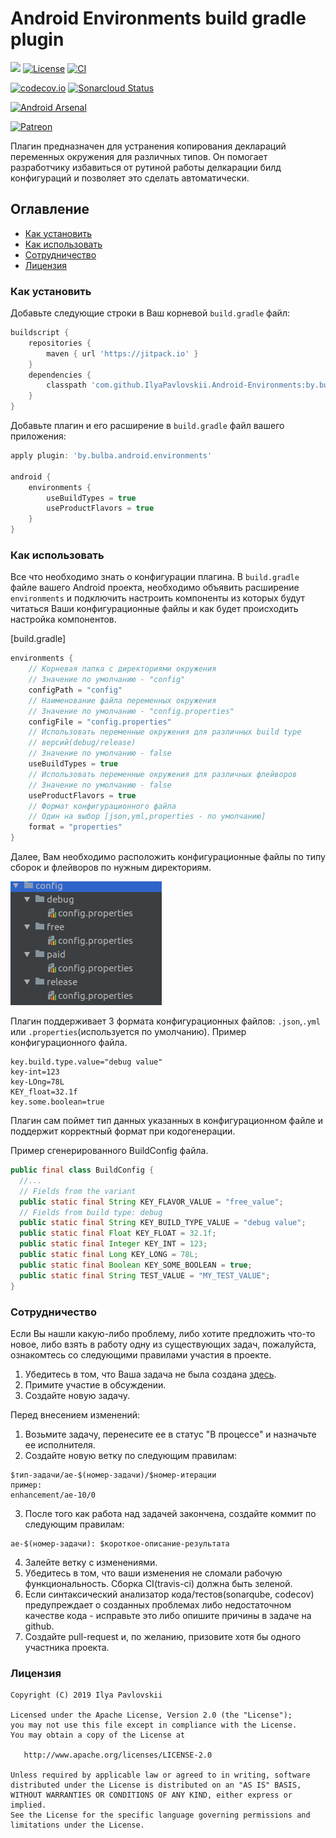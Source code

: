 # Android Environments build gradle plugin
[![](https://jitpack.io/v/IlyaPavlovskii/Android-Environments.svg)](https://jitpack.io/#IlyaPavlovskii/Android-Environments)
[![License](https://img.shields.io/badge/License-Apache%202.0-blue.svg)](https://opensource.org/licenses/Apache-2.0)
[![CI](https://travis-ci.com/IlyaPavlovskii/Android-Environments.svg?branch=master)](https://travis-ci.com/IlyaPavlovskii/Android-Environments.svg?branch=master)

[![codecov.io](https://codecov.io/github/IlyaPavlovskii/Android-Environments/coverage.svg?branch=master)](https://codecov.io/github/IlyaPavlovskii/Android-Environments?branch=master)
[![Sonarcloud Status](https://sonarcloud.io/api/project_badges/measure?project=IlyaPavlovskii_Android-Environments&metric=alert_status)](https://sonarcloud.io/dashboard?id=IlyaPavlovskii_Android-Environments)

[![Android Arsenal]( https://img.shields.io/badge/Android%20Arsenal-Android%20Environments%20plugin-green.svg?style=flat )]( https://android-arsenal.com/details/1/7733 )

[![Patreon](https://img.shields.io/endpoint.svg?url=https%3A%2F%2Fshieldsio-patreon.herokuapp.com%2Fipavlovskii&style=for-the-badge)](https://patreon.com/ipavlovskii)

Плагин предназначен для устранения копирования деклараций переменных 
окружения для различных типов. Он помогает разработчику избавиться от
рутиной работы делкарации билд конфигураций и позволяет это сделать 
автоматически.

## Оглавление
- [Как установить](#Как-установить)
- [Как использовать](#Как-использовать)
- [Сотрудничество](#Сотрудничество)
- [Лицензия](#Лицензия)

### Как установить
Добавьте следующие строки в Ваш корневой `build.gradle` файл:
```groovy
buildscript {
    repositories {
        maven { url 'https://jitpack.io' }
    }
    dependencies {
        classpath 'com.github.IlyaPavlovskii.Android-Environments:by.bulba.android.environments.gradle.plugin:1.0.2'
    }
}
```

Добавьте плагин и его расширение в `build.gradle` файл вашего приложения:
```groovy
apply plugin: 'by.bulba.android.environments'

android {
    environments {
        useBuildTypes = true
        useProductFlavors = true
    }
}
```
 
### Как использовать

Все что необходимо знать о конфигурации плагина. В `build.gradle` файле
вашего Android проекта, необходимо объявить расширение `environments` и 
подключить настроить компоненты из которых будут читаться Ваши 
конфигурационные файлы и как будет происходить настройка компонентов.

[build.gradle]
```groovy
environments { 
    // Корневая папка с директориями окружения
    // Значение по умолчанию - "config" 
    configPath = "config"  
    // Наименование файла переменных окружения
    // Значение по умолчанию - "config.properties"
    configFile = "config.properties"
    // Использовать переменные окружения для различных build type 
    // версий(debug/release)
    // Значение по умолчанию - false
    useBuildTypes = true 
    // Использовать переменные окружения для различных флейворов
    // Значение по умолчанию - false
    useProductFlavors = true
    // Формат конфигурационного файла
    // Один на выбор [json,yml,properties - по умолчанию]
    format = "properties"
}
``` 

Далее, Вам необходимо расположить конфигурационные файлы по типу сборок 
и флейворов по нужным директориям.

![Папка с конфигурациями!](img/config.png "Папка с конфигурациями")

Плагин поддерживает 3 формата конфигурационных файлов:
 `.json`,`.yml` или `.properties`(используется по умолчанию). 
Пример конфигурационного файла.
```properties
key.build.type.value="debug value"
key-int=123
key-LOng=78L
KEY_float=32.1f
key.some.boolean=true
```
Плагин сам поймет тип данных указанных в конфигурационном файле и 
поддержит корректный формат при кодогенерации.

Пример сгенерированного BuildConfig файла.
```java
public final class BuildConfig {
  //...
  // Fields from the variant
  public static final String KEY_FLAVOR_VALUE = "free_value";
  // Fields from build type: debug
  public static final String KEY_BUILD_TYPE_VALUE = "debug value";
  public static final Float KEY_FLOAT = 32.1f;
  public static final Integer KEY_INT = 123;
  public static final Long KEY_LONG = 78L;
  public static final Boolean KEY_SOME_BOOLEAN = true;
  public static final String TEST_VALUE = "MY_TEST_VALUE";
}
```

### Сотрудничество

Если Вы нашли какую-либо проблему, либо хотите предложить что-то новое,
либо взять в работу одну из существующих задач, пожалуйста, ознакомтесь 
со следующими правилами участия в проекте.

1. Убедитесь в том, что Ваша задача не была создана [здесь](https://github.com/IlyaPavlovskii/Android-Environments/issues).
2. Примите участие в обсуждении.
3. Создайте новую задачу.

Перед внесением изменений:
1. Возьмите задачу, перенесите ее в статус "В процессе" и назначьте ее исполнителя.
2. Создайте новую ветку по следующим правилам:
```
$тип-задачи/ae-$(номер-задачи)/$номер-итерации
пример:
enhancement/ae-10/0
```
3. После того как работа над задачей закончена, создайте коммит по следующим правилам:
```
ae-$(номер-задачи): $короткое-описание-результата
```
4. Залейте ветку с изменениями.
5. Убедитесь в том, что ваши изменения не сломали рабочую функциональность. 
Сборка CI(travis-ci) должна быть зеленой. 
6. Если синтаксический анализатор кода/тестов(sonarqube, codecov) предупреждает о
созданных проблемах либо недостаточном качестве кода - исправьте это либо опишите 
причины в задаче на github.
7. Создайте pull-request и, по желанию, призовите хотя бы одного участника проекта.

### Лицензия

    Copyright (C) 2019 Ilya Pavlovskii

    Licensed under the Apache License, Version 2.0 (the "License");
    you may not use this file except in compliance with the License.
    You may obtain a copy of the License at

       http://www.apache.org/licenses/LICENSE-2.0

    Unless required by applicable law or agreed to in writing, software
    distributed under the License is distributed on an "AS IS" BASIS,
    WITHOUT WARRANTIES OR CONDITIONS OF ANY KIND, either express or implied.
    See the License for the specific language governing permissions and
    limitations under the License.

